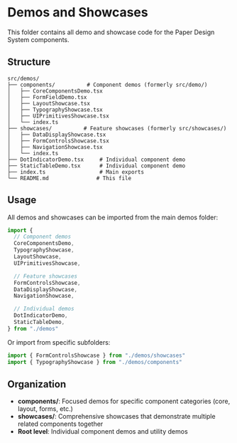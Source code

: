 # Demos and Showcases

This folder contains all demo and showcase code for the Paper Design System components.

## Structure

```
src/demos/
├── components/          # Component demos (formerly src/demo/)
│   ├── CoreComponentsDemo.tsx
│   ├── FormFieldDemo.tsx
│   ├── LayoutShowcase.tsx
│   ├── TypographyShowcase.tsx
│   ├── UIPrimitivesShowcase.tsx
│   └── index.ts
├── showcases/          # Feature showcases (formerly src/showcases/)
│   ├── DataDisplayShowcase.tsx
│   ├── FormControlsShowcase.tsx
│   ├── NavigationShowcase.tsx
│   └── index.ts
├── DotIndicatorDemo.tsx     # Individual component demo
├── StaticTableDemo.tsx      # Individual component demo
├── index.ts                 # Main exports
└── README.md               # This file
```

## Usage

All demos and showcases can be imported from the main demos folder:

```typescript
import {
  // Component demos
  CoreComponentsDemo,
  TypographyShowcase,
  LayoutShowcase,
  UIPrimitivesShowcase,

  // Feature showcases
  FormControlsShowcase,
  DataDisplayShowcase,
  NavigationShowcase,

  // Individual demos
  DotIndicatorDemo,
  StaticTableDemo,
} from "./demos"
```

Or import from specific subfolders:

```typescript
import { FormControlsShowcase } from "./demos/showcases"
import { TypographyShowcase } from "./demos/components"
```

## Organization

- **components/**: Focused demos for specific component categories (core, layout, forms, etc.)
- **showcases/**: Comprehensive showcases that demonstrate multiple related components together
- **Root level**: Individual component demos and utility demos
